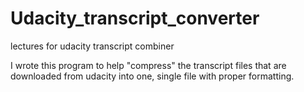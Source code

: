 # Udacity_transcript_converter
lectures for udacity transcript combiner

I wrote this program to help "compress" the transcript files that are downloaded from udacity into one, single file with proper formatting.

